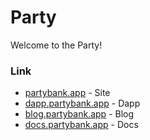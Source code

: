 # Party

Welcome to the Party!

### Link

- [partybank.app](https://partylabs.org) - Site
- [dapp.partybank.app](https://app.partylabs.org) - Dapp
- [blog.partybank.app](https://blog.partylabs.org) - Blog
- [docs.partybank.app](https://docs.partylabs.org) - Docs
